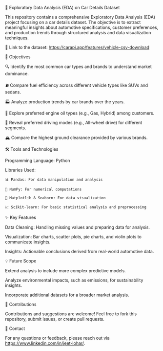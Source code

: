 🚗 Exploratory Data Analysis (EDA) on Car Details Dataset

This repository contains a comprehensive Exploratory Data Analysis (EDA) project focusing on a car details dataset. The objective is to extract meaningful insights about automotive specifications, customer preferences, and production trends through structured analysis and data visualization techniques.

🔗 Link to the dataset: https://carapi.app/features/vehicle-csv-download

📌 Objectives

  🔍 Identify the most common car types and brands to understand market dominance.

  ⛽ Compare fuel efficiency across different vehicle types like SUVs and sedans.

  🏭 Analyze production trends by car brands over the years.

  🌟 Explore preferred engine oil types (e.g., Gas, Hybrid) among customers.

  🚗 Reveal preferred driving modes (e.g., All-wheel drive) for different segments.

  🏔️ Compare the highest ground clearance provided by various brands.

🛠️ Tools and Technologies

  Programming Language: Python

  Libraries Used:

    📊 Pandas: For data manipulation and analysis

    🧮 NumPy: For numerical computations

    🎨 Matplotlib & Seaborn: For data visualization

    📈 Scikit-learn: For basic statistical analysis and preprocessing

✨ Key Features

  Data Cleaning: Handling missing values and preparing data for analysis.

  Visualization: Bar charts, scatter plots, pie charts, and violin plots to communicate insights.

  Insights: Actionable conclusions derived from real-world automotive data.

💡 Future Scope

  Extend analysis to include more complex predictive models.

  Analyze environmental impacts, such as emissions, for sustainability insights.

  Incorporate additional datasets for a broader market analysis.

🤝 Contributions

  Contributions and suggestions are welcome! Feel free to fork this repository, submit issues, or create pull requests.

📧 Contact

  For any questions or feedback, please reach out via https://www.linkedin.com/in/jeet-lohar/.
